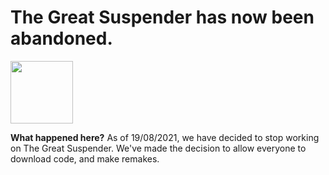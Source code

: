 # The Great Suspender has now been abandoned.

<img src="/src/img/suspendy-guy.png" width="100px" />

**What happened here?**
As of 19/08/2021, we have decided to stop working on The Great Suspender. We've made the decision to allow everyone to download code, and make remakes.
